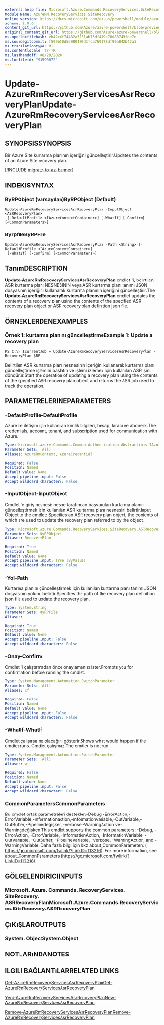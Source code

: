 ```yaml
---
external help file: Microsoft.Azure.Commands.RecoveryServices.SiteRecovery.dll-Help.xml
Module Name: AzureRM.RecoveryServices.SiteRecovery
online version: https://docs.microsoft.com/en-us/powershell/module/azurerm.recoveryservices.siterecovery/update-azurermrecoveryservicesasrrecoveryplan
schema: 2.0.0
content_git_url: https://github.com/Azure/azure-powershell/blob/preview/src/ResourceManager/RecoveryServices/Commands.RecoveryServices.SiteRecovery/help/Update-AzureRmRecoveryServicesAsrRecoveryPlan.md
original_content_git_url: https://github.com/Azure/azure-powershell/blob/preview/src/ResourceManager/RecoveryServices/Commands.RecoveryServices.SiteRecovery/help/Update-AzureRmRecoveryServicesAsrRecoveryPlan.md
ms.openlocfilehash: eb42cdf74482a5161ab75df459c78d88749fde7e
ms.sourcegitcommit: f599b50d5e980197d1fca769378df90a842b42a1
ms.translationtype: MT
ms.contentlocale: tr-TR
ms.lasthandoff: 08/20/2020
ms.locfileid: "93590072"
---
```

# <span data-ttu-id="09957-101">Update-AzureRmRecoveryServicesAsrRecoveryPlan</span><span class="sxs-lookup"><span data-stu-id="09957-101">Update-AzureRmRecoveryServicesAsrRecoveryPlan</span></span>

## <span data-ttu-id="09957-102">SYNOPSIS</span><span class="sxs-lookup"><span data-stu-id="09957-102">SYNOPSIS</span></span>
<span data-ttu-id="09957-103">Bir Azure Site kurtarma planının içeriğini güncelleştirir.</span><span class="sxs-lookup"><span data-stu-id="09957-103">Updates the contents of an Azure Site recovery plan.</span></span>

[!INCLUDE [migrate-to-az-banner](../../includes/migrate-to-az-banner.md)]

## <span data-ttu-id="09957-104">INDEKI</span><span class="sxs-lookup"><span data-stu-id="09957-104">SYNTAX</span></span>

### <span data-ttu-id="09957-105">ByRPObject (varsayılan)</span><span class="sxs-lookup"><span data-stu-id="09957-105">ByRPObject (Default)</span></span>
```
Update-AzureRmRecoveryServicesAsrRecoveryPlan -InputObject <ASRRecoveryPlan>
 [-DefaultProfile <IAzureContextContainer>] [-WhatIf] [-Confirm] [<CommonParameters>]
```

### <span data-ttu-id="09957-106">Byrpfıle</span><span class="sxs-lookup"><span data-stu-id="09957-106">ByRPFile</span></span>
```
Update-AzureRmRecoveryServicesAsrRecoveryPlan -Path <String> [-DefaultProfile <IAzureContextContainer>]
 [-WhatIf] [-Confirm] [<CommonParameters>]
```

## <span data-ttu-id="09957-107">Tanım</span><span class="sxs-lookup"><span data-stu-id="09957-107">DESCRIPTION</span></span>
<span data-ttu-id="09957-108">**Update-AzureRmRecoveryServicesAsrRecoveryPlan** cmdlet 'i, belirtilen ASR kurtarma planı NESNESININ veya ASR kurtarma planı tanımı JSON dosyasının içeriğini kullanarak kurtarma planının içeriğini güncelleştirir.</span><span class="sxs-lookup"><span data-stu-id="09957-108">The **Update-AzureRmRecoveryServicesAsrRecoveryPlan** cmdlet updates the contents of a recovery plan using the contents of the specified ASR recovery plan object or ASR recovery plan definition json file.</span></span>

## <span data-ttu-id="09957-109">ÖRNEKLERDEN</span><span class="sxs-lookup"><span data-stu-id="09957-109">EXAMPLES</span></span>

### <span data-ttu-id="09957-110">Örnek 1: kurtarma planını güncelleştirme</span><span class="sxs-lookup"><span data-stu-id="09957-110">Example 1: Update a recovery plan</span></span>
```
PS C:\> $currentJob = Update-AzureRmRecoveryServicesAsrRecoveryPlan -RecoveryPlan $RP
```

<span data-ttu-id="09957-111">Belirtilen ASR kurtarma planı nesnesinin içeriğini kullanarak kurtarma planı güncelleştirme işlemini başlatın ve işlemi izlemek için kullanılan ASR işini döndürür.</span><span class="sxs-lookup"><span data-stu-id="09957-111">Start the operation of updating a recovery plan using the contents of the specified ASR recovery plan object and returns the ASR job used to track the operation.</span></span>

## <span data-ttu-id="09957-112">PARAMETRELERINE</span><span class="sxs-lookup"><span data-stu-id="09957-112">PARAMETERS</span></span>

### <span data-ttu-id="09957-113">-DefaultProfile</span><span class="sxs-lookup"><span data-stu-id="09957-113">-DefaultProfile</span></span>
<span data-ttu-id="09957-114">Azure ile iletişim için kullanılan kimlik bilgileri, hesap, kiracı ve abonelik.</span><span class="sxs-lookup"><span data-stu-id="09957-114">The credentials, account, tenant, and subscription used for communication with Azure.</span></span>


```yaml
Type: Microsoft.Azure.Commands.Common.Authentication.Abstractions.IAzureContextContainer
Parameter Sets: (All)
Aliases: AzureRmContext, AzureCredential

Required: False
Position: Named
Default value: None
Accept pipeline input: False
Accept wildcard characters: False
```

### <span data-ttu-id="09957-115">-InputObject</span><span class="sxs-lookup"><span data-stu-id="09957-115">-InputObject</span></span>
<span data-ttu-id="09957-116">Cmdlet 'e giriş nesnesi: nesne tarafından başvurulan kurtarma planını güncelleştirmek için kullanılan ASR kurtarma planı nesnesini belirtir.</span><span class="sxs-lookup"><span data-stu-id="09957-116">Input Object to the cmdlet: Specifies an ASR recovery plan object, the contents of which are used to update the recovery plan referred to by the object.</span></span>

```yaml
Type: Microsoft.Azure.Commands.RecoveryServices.SiteRecovery.ASRRecoveryPlan
Parameter Sets: ByRPObject
Aliases: RecoveryPlan

Required: True
Position: Named
Default value: None
Accept pipeline input: True (ByValue)
Accept wildcard characters: False
```

### <span data-ttu-id="09957-117">-Yol</span><span class="sxs-lookup"><span data-stu-id="09957-117">-Path</span></span>
<span data-ttu-id="09957-118">Kurtarma planını güncelleştirmek için kullanılan kurtarma planı tanımı JSON dosyasının yolunu belirtir.</span><span class="sxs-lookup"><span data-stu-id="09957-118">Specifies the path of the recovery plan definition json file used to update the recovery plan.</span></span>

```yaml
Type: System.String
Parameter Sets: ByRPFile
Aliases:

Required: True
Position: Named
Default value: None
Accept pipeline input: False
Accept wildcard characters: False
```

### <span data-ttu-id="09957-119">-Onay</span><span class="sxs-lookup"><span data-stu-id="09957-119">-Confirm</span></span>
<span data-ttu-id="09957-120">Cmdlet 'i çalıştırmadan önce onaylamanızı ister.</span><span class="sxs-lookup"><span data-stu-id="09957-120">Prompts you for confirmation before running the cmdlet.</span></span>

```yaml
Type: System.Management.Automation.SwitchParameter
Parameter Sets: (All)
Aliases: cf

Required: False
Position: Named
Default value: None
Accept pipeline input: False
Accept wildcard characters: False
```

### <span data-ttu-id="09957-121">-WhatIf</span><span class="sxs-lookup"><span data-stu-id="09957-121">-WhatIf</span></span>
<span data-ttu-id="09957-122">Cmdlet çalışırsa ne olacağını gösterir.</span><span class="sxs-lookup"><span data-stu-id="09957-122">Shows what would happen if the cmdlet runs.</span></span> <span data-ttu-id="09957-123">Cmdlet çalışmaz.</span><span class="sxs-lookup"><span data-stu-id="09957-123">The cmdlet is not run.</span></span>

```yaml
Type: System.Management.Automation.SwitchParameter
Parameter Sets: (All)
Aliases: wi

Required: False
Position: Named
Default value: None
Accept pipeline input: False
Accept wildcard characters: False
```

### <span data-ttu-id="09957-124">CommonParameters</span><span class="sxs-lookup"><span data-stu-id="09957-124">CommonParameters</span></span>
<span data-ttu-id="09957-125">Bu cmdlet ortak parametreleri destekler:-Debug,-ErrorAction,-ErrorVariable,-ınformationaction,-ınformationvariable,-OutVariable,-OutBuffer,-Pipelinedeğişken,-verbose,-WarningAction ve-Warningdeğişken.</span><span class="sxs-lookup"><span data-stu-id="09957-125">This cmdlet supports the common parameters: -Debug, -ErrorAction, -ErrorVariable, -InformationAction, -InformationVariable, -OutVariable, -OutBuffer, -PipelineVariable, -Verbose, -WarningAction, and -WarningVariable.</span></span> <span data-ttu-id="09957-126">Daha fazla bilgi için bkz about_CommonParameters ( https://go.microsoft.com/fwlink/?LinkID=113216) .</span><span class="sxs-lookup"><span data-stu-id="09957-126">For more information, see about_CommonParameters (https://go.microsoft.com/fwlink/?LinkID=113216).</span></span>

## <span data-ttu-id="09957-127">GÖLGELENDIRICI</span><span class="sxs-lookup"><span data-stu-id="09957-127">INPUTS</span></span>

### <span data-ttu-id="09957-128">Microsoft. Azure. Commands. RecoveryServices. SiteRecovery. ASRRecoveryPlan</span><span class="sxs-lookup"><span data-stu-id="09957-128">Microsoft.Azure.Commands.RecoveryServices.SiteRecovery.ASRRecoveryPlan</span></span>

## <span data-ttu-id="09957-129">ÇıKıŞLAR</span><span class="sxs-lookup"><span data-stu-id="09957-129">OUTPUTS</span></span>

### <span data-ttu-id="09957-130">System. Object</span><span class="sxs-lookup"><span data-stu-id="09957-130">System.Object</span></span>

## <span data-ttu-id="09957-131">NOTLARıNDA</span><span class="sxs-lookup"><span data-stu-id="09957-131">NOTES</span></span>

## <span data-ttu-id="09957-132">ILGILI BAĞLANTıLAR</span><span class="sxs-lookup"><span data-stu-id="09957-132">RELATED LINKS</span></span>

[<span data-ttu-id="09957-133">Get-AzureRmRecoveryServicesAsrRecoveryPlan</span><span class="sxs-lookup"><span data-stu-id="09957-133">Get-AzureRmRecoveryServicesAsrRecoveryPlan</span></span>](./Get-AzureRmRecoveryServicesAsrRecoveryPlan.md)

[<span data-ttu-id="09957-134">Yeni-AzureRmRecoveryServicesAsrRecoveryPlan</span><span class="sxs-lookup"><span data-stu-id="09957-134">New-AzureRmRecoveryServicesAsrRecoveryPlan</span></span>](./New-AzureRmRecoveryServicesAsrRecoveryPlan.md)

[<span data-ttu-id="09957-135">Remove-AzureRmRecoveryServicesAsrRecoveryPlan</span><span class="sxs-lookup"><span data-stu-id="09957-135">Remove-AzureRmRecoveryServicesAsrRecoveryPlan</span></span>](./Remove-AzureRmRecoveryServicesAsrRecoveryPlan.md)
